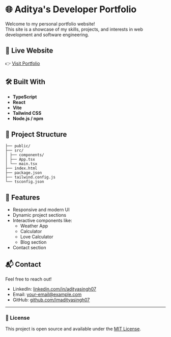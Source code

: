 # 🌐 Aditya's Developer Portfolio

Welcome to my personal portfolio website!  
This site is a showcase of my skills, projects, and interests in web development and software engineering.

## 🚀 Live Website

👉 [Visit Portfolio](https://visionary-elf-602bcd.netlify.app/)

## 🛠️ Built With

- **TypeScript**
- **React**
- **Vite**
- **Tailwind CSS**
- **Node.js / npm**

## 📂 Project Structure

```
├── public/
├── src/
│ ├── components/
│ ├── App.tsx
│ └── main.tsx
├── index.html
├── package.json
├── tailwind.config.js
└── tsconfig.json
```

## 📸 Features

- Responsive and modern UI
- Dynamic project sections
- Interactive components like:
  - Weather App
  - Calculator
  - Love Calculator
  - Blog section
- Contact section

## 📬 Contact

Feel free to reach out!

- LinkedIn: [linkedin.com/in/adityasingh07](#)
- Email: [your-email@example.com](#)
- GitHub: [github.com/imadityasingh07](https://github.com/imadityasingh07)

---

### 📝 License

This project is open source and available under the [MIT License](LICENSE).

